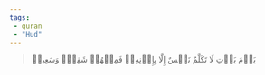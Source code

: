 ```yaml
---
tags: 
 - quran 
 - "Hud"
---
```


> يَوۡمَ يَأۡتِ لَا تَكَلَّمُ نَفۡسٌ إِلَّا بِإِذۡنِهِۦۚ فَمِنۡهُمۡ شَقِيّٞ وَسَعِيدٞ
